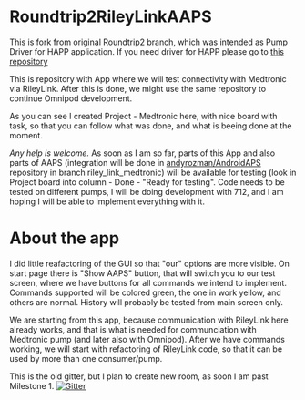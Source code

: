 # Roundtrip2RileyLinkAAPS

This is fork from original Roundtrip2 branch, which was intended as Pump Driver for HAPP application. If you need driver for HAPP please go to [this repository](https://github.com/TC2013/Roundtrip2)

This is repository with App where we will test connectivity with Medtronic via RileyLink. After this is done, we might use the same repository to continue Omnipod development.

As you can see I created Project - Medtronic here, with nice board with task, so that you can follow what was done, and what is beeing done at the moment.

*Any help is welcome.* As soon as I am so far, parts of this App and also parts of AAPS (integration will be done in [andyrozman/AndroidAPS](https://github.com/andyrozman/AndroidAPS) repository in branch riley_link_medtronic) will be available for testing (look in Project board into column - Done - "Ready for testing". Code needs to be tested on different pumps, I will be doing development with 712, and I am hoping I will be able to implement everything with it.

# About the app

I did little reafactoring of the GUI so that "our" options are more visible. On start page there is "Show AAPS" button, that will switch you to our test screen, where we have buttons for all commands we intend to implement. Commands supported will be colored green, the one in work yellow, and others are normal. History will probably be tested from main screen only.

We are starting from this app, because communication with RileyLink here already works, and that is what is needed for communciation with Medtronic pump (and later also with Omnipod). After we have commands working, we will start with refactoring of RileyLink code, so that it can be used by more than one consumer/pump.

This is the old gitter, but I plan to create new room, as soon I am past Milestone 1.
[![Gitter](https://badges.gitter.im/TC2013/Roundtrip2.svg)](https://gitter.im/TC2013/Roundtrip2?utm_source=badge&utm_medium=badge&utm_campaign=pr-badge&utm_content=badge)
